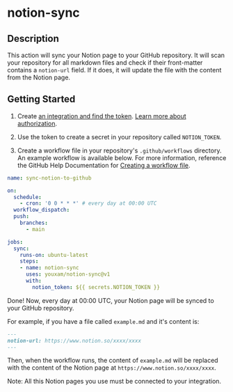 # notion-sync

## Description

This action will sync your Notion page to your GitHub repository. It will scan your repository for all markdown files and check if their front-matter contains a `notion-url` field. If it does, it will update the file with the content from the Notion page. 

## Getting Started

1. Create [an integration and find the token](https://www.notion.so/my-integrations). [Learn more about authorization](https://developers.notion.com/docs/authorization).

2. Use the token to create a secret in your repository called `NOTION_TOKEN`.

3. Create a workflow file in your repository's `.github/workflows` directory. An example workflow is available below. For more information, reference the GitHub Help Documentation for [Creating a workflow file](https://help.github.com/en/articles/configuring-a-workflow#creating-a-workflow-file).

```yaml
name: sync-notion-to-github

on:
  schedule:
    - cron: '0 0 * * *' # every day at 00:00 UTC
  workflow_dispatch:
  push:
    branches:
      - main

jobs:
  sync:
    runs-on: ubuntu-latest
    steps:
    - name: notion-sync
      uses: youxam/notion-sync@v1
      with:
        notion_token: ${{ secrets.NOTION_TOKEN }}
```

Done! Now, every day at 00:00 UTC, your Notion page will be synced to your GitHub repository.

For example, if you have a file called `example.md` and it's content is:

```markdown
---
notion-url: https://www.notion.so/xxxx/xxxx
---
```

Then, when the workflow runs, the content of `example.md` will be replaced with the content of the Notion page at `https://www.notion.so/xxxx/xxxx`.

Note: All this Notion pages you use must be connected to your integration.